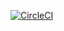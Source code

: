 [![CircleCI](https://circleci.com/gh/shingeru/spring-rest-client-examples.svg?style=svg)](https://circleci.com/gh/shingeru/spring-rest-client-examples)